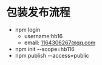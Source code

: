
# 包装发布流程
- npm login
  - username:hb16
  - email: 1164306267@qq.com
- npm init --scope=hb116
- npm publish --access=public
